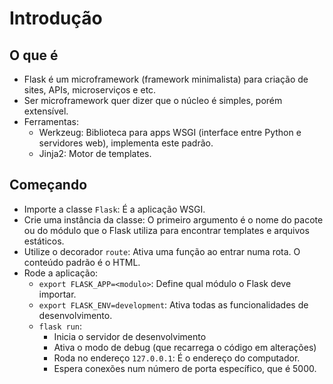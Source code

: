 # Introdução

## O que é

- Flask é um microframework (framework minimalista) para criação de sites, APIs, microserviços e etc.
- Ser microframework quer dizer que o núcleo é simples, porém extensível.
- Ferramentas:
  - Werkzeug: Biblioteca para apps WSGI (interface entre Python e servidores web), implementa este padrão.
  - Jinja2: Motor de templates.

## Começando

- Importe a classe `Flask`: É a aplicação WSGI.
- Crie uma instância da classe: O primeiro argumento é o nome do pacote ou do módulo que o Flask utiliza para encontrar templates e arquivos estáticos.
- Utilize o decorador `route`: Ativa uma função ao entrar numa rota. O conteúdo padrão é o HTML.
- Rode a aplicação:
  - `export FLASK_APP=<modulo>`: Define qual módulo o Flask deve importar.
  - `export FLASK_ENV=development`: Ativa todas as funcionalidades de desenvolvimento.
  - `flask run`:
    - Inicia o servidor de desenvolvimento
    - Ativa o modo de debug (que recarrega o código em alterações)
    - Roda no endereço `127.0.0.1`: É o endereço do computador.
    - Espera conexões num número de porta específico, que é 5000.